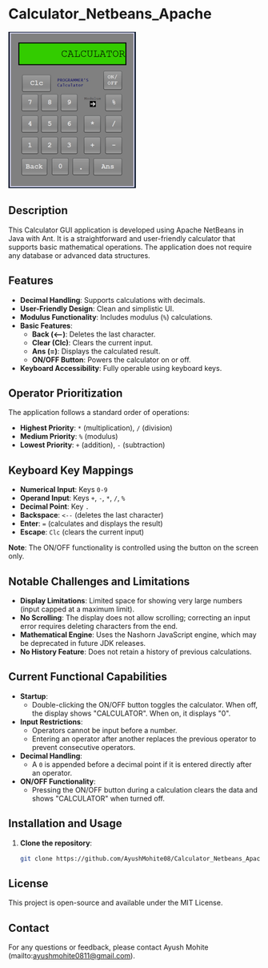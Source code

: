# Calculator_Netbeans_Apache

![Calculator GUI](screenshot.png)

## Description
This Calculator GUI application is developed using Apache NetBeans in Java with Ant. It is a straightforward and user-friendly calculator that supports basic mathematical operations. The application does not require any database or advanced data structures.

## Features
- **Decimal Handling**: Supports calculations with decimals.
- **User-Friendly Design**: Clean and simplistic UI.
- **Modulus Functionality**: Includes modulus (`%`) calculations.
- **Basic Features**:
  - **Back (<--)**: Deletes the last character.
  - **Clear (Clc)**: Clears the current input.
  - **Ans (=)**: Displays the calculated result.
  - **ON/OFF Button**: Powers the calculator on or off.
- **Keyboard Accessibility**: Fully operable using keyboard keys.

## Operator Prioritization
The application follows a standard order of operations:
- **Highest Priority**: `*` (multiplication), `/` (division)
- **Medium Priority**: `%` (modulus)
- **Lowest Priority**: `+` (addition), `-` (subtraction)

## Keyboard Key Mappings
- **Numerical Input**: Keys `0-9`
- **Operand Input**: Keys `+`, `-`, `*`, `/`, `%`
- **Decimal Point**: Key `.`
- **Backspace**: `<--` (deletes the last character)
- **Enter**: `=` (calculates and displays the result)
- **Escape**: `Clc` (clears the current input)

**Note**: The ON/OFF functionality is controlled using the button on the screen only.

## Notable Challenges and Limitations
- **Display Limitations**: Limited space for showing very large numbers (input capped at a maximum limit).
- **No Scrolling**: The display does not allow scrolling; correcting an input error requires deleting characters from the end.
- **Mathematical Engine**: Uses the Nashorn JavaScript engine, which may be deprecated in future JDK releases.
- **No History Feature**: Does not retain a history of previous calculations.

## Current Functional Capabilities
- **Startup**:
  - Double-clicking the ON/OFF button toggles the calculator. When off, the display shows "CALCULATOR". When on, it displays "0".
- **Input Restrictions**:
  - Operators cannot be input before a number.
  - Entering an operator after another replaces the previous operator to prevent consecutive operators.
- **Decimal Handling**:
  - A `0` is appended before a decimal point if it is entered directly after an operator.
- **ON/OFF Functionality**:
  - Pressing the ON/OFF button during a calculation clears the data and shows "CALCULATOR" when turned off.

## Installation and Usage
1. **Clone the repository**:
   ```bash
   git clone https://github.com/AyushMohite08/Calculator_Netbeans_Apache.git

## License
This project is open-source and available under the MIT License.

## Contact
For any questions or feedback, please contact Ayush Mohite (mailto:ayushmohite0811@gmail.com).
